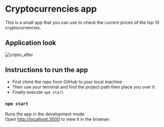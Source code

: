 # Cryptocurrencies app
This is a small app that you can use to check the current prices of the top 10 cryptocurrencies.

## Application look
![cripto_after](https://user-images.githubusercontent.com/36237628/129432206-4f30212a-f9f8-4973-9116-267744f43d21.jpg)

## Instructions to run the app

* First clone the repo from GitHub to your local machine
* Then use your terminal and find the project path then place you over it
* Finally execute `npm start`

### `npm start`

Runs the app in the development mode.<br>
Open [http://localhost:3000](http://localhost:3000) to view it in the browser.

